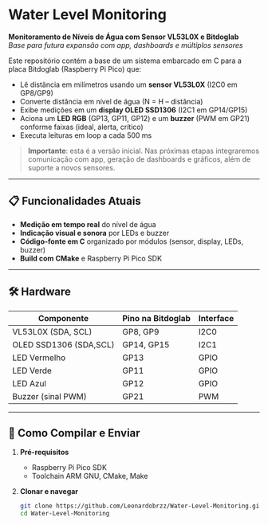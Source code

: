 # Water Level Monitoring

**Monitoramento de Níveis de Água com Sensor VL53L0X e Bitdoglab**  
*Base para futura expansão com app, dashboards e múltiplos sensores*

Este repositório contém a base de um sistema embarcado em C para a placa Bitdoglab (Raspberry Pi Pico) que:

- Lê distância em milímetros usando um **sensor VL53L0X** (I2C0 em GP8/GP9)  
- Converte distância em nível de água (N = H – distância)  
- Exibe medições em um **display OLED SSD1306** (I2C1 em GP14/GP15)  
- Aciona um **LED RGB** (GP13, GP11, GP12) e um **buzzer** (PWM em GP21) conforme faixas (ideal, alerta, crítico)  
- Executa leituras em loop a cada 500 ms  

> **Importante**: esta é a versão inicial. Nas próximas etapas integraremos comunicação com app, geração de dashboards e gráficos, além de suporte a novos sensores.

---

## 📋 Funcionalidades Atuais

- **Medição em tempo real** do nível de água  
- **Indicação visual e sonora** por LEDs e buzzer  
- **Código-fonte em C** organizado por módulos (sensor, display, LEDs, buzzer)  
- **Build com CMake** e Raspberry Pi Pico SDK  

---

## 🛠️ Hardware

| Componente            | Pino na Bitdoglab | Interface    |
|-----------------------|-------------------|--------------|
| VL53L0X (SDA, SCL)    | GP8, GP9          | I2C0         |
| OLED SSD1306 (SDA,SCL)| GP14, GP15        | I2C1         |
| LED Vermelho          | GP13              | GPIO         |
| LED Verde             | GP11              | GPIO         |
| LED Azul              | GP12              | GPIO         |
| Buzzer (sinal PWM)    | GP21              | PWM          |

---

## 🚀 Como Compilar e Enviar

1. **Pré-requisitos**  
   - Raspberry Pi Pico SDK  
   - Toolchain ARM GNU, CMake, Make  

2. **Clonar e navegar**  
   ```bash
   git clone https://github.com/Leonardobrzz/Water-Level-Monitoring.git
   cd Water-Level-Monitoring
